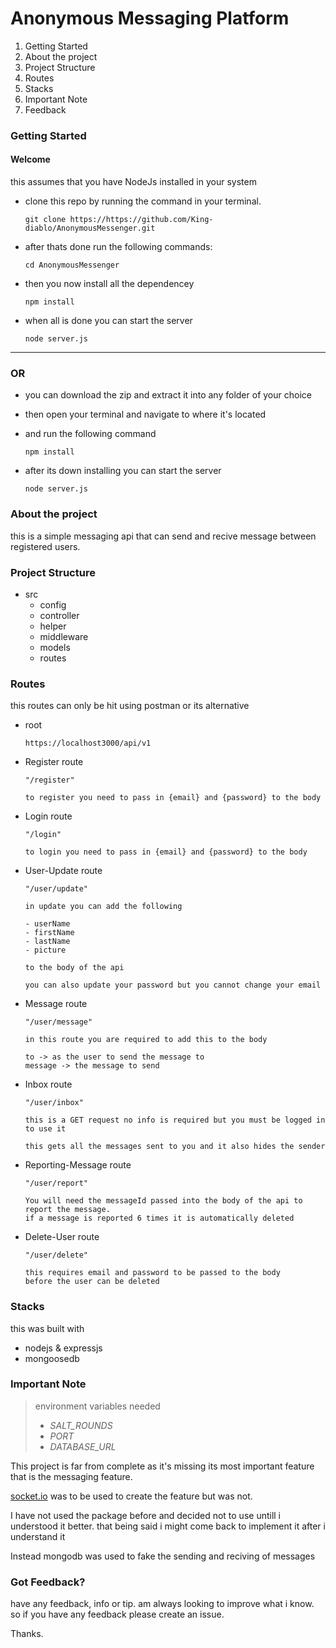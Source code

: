 # Anonymous Messaging Platform

1. Getting Started
2. About the project
3. Project Structure
4. Routes
5. Stacks
6. Important Note
7. Feedback

### Getting Started

#### Welcome

 this assumes that you have NodeJs installed in your system


* clone this repo by running the command in your terminal.
  ```
  git clone https://https://github.com/King-diablo/AnonymousMessenger.git
  ```

* after thats done run the following commands:
   ```
   cd AnonymousMessenger
   ```

* then you now install all the dependencey
  ```
  npm install
  ```

* when all is done you can start the server
  ``` 
  node server.js
  ```

***

### OR

* you can download the zip and extract it into any folder of your
  choice

* then open your terminal and navigate to where it's located
* and run the following command
  ``` 
  npm install
  ```
* after its down installing you can start the server
  ``` 
  node server.js 
  ```


### About the project

this is a simple messaging api that can send and recive message between registered
users.

### Project Structure

* src
  * config
  * controller
  * helper
  * middleware
  * models
  * routes

### Routes
  this routes can only be hit using postman or its alternative

* root
  ```
  https://localhost3000/api/v1
  ```

* Register route
    ```
    "/register"
    ```
    ```
    to register you need to pass in {email} and {password} to the body
    ```

* Login route
  ```
  "/login"
  ```
  ```
  to login you need to pass in {email} and {password} to the body
  ```

* User-Update route
  ```
  "/user/update"
  ```

  ```
  in update you can add the following

  - userName
  - firstName
  - lastName
  - picture

  to the body of the api

  you can also update your password but you cannot change your email
  ```
* Message route
    ```
    "/user/message"
    ```

    ```
    in this route you are required to add this to the body

    to -> as the user to send the message to
    message -> the message to send
    ```
* Inbox route
  ```
  "/user/inbox"
  ```

  ```
  this is a GET request no info is required but you must be logged in to use it

  this gets all the messages sent to you and it also hides the sender
  ```
* Reporting-Message route
  ```
  "/user/report"
  ```

  ```
  You will need the messageId passed into the body of the api to report the message.
  if a message is reported 6 times it is automatically deleted
  ```

* Delete-User route
  ```
  "/user/delete"
  ```
  ```
  this requires email and password to be passed to the body
  before the user can be deleted
  ```
### Stacks
this was built with
* nodejs & expressjs
* mongoosedb

### Important Note

> environment variables needed
> * *SALT_ROUNDS*
> * *PORT*
> * *DATABASE_URL*

This project is far from complete as it's missing its most important feature that is
the messaging feature.

[socket.io](https://socket.io/) was to be used to create the feature but was not.

I have not used the package before and decided not to use untill i understood it better. that being said i might come back to implement it after i understand it

Instead mongodb was used to fake the sending and reciving of messages

### Got Feedback?
have any feedback, info or tip. am always looking to improve what i know. so if you have any feedback please create an issue.

Thanks.